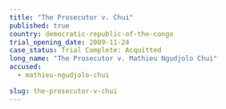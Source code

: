 ```yaml
---
title: "The Prosecutor v. Chui"
published: true
country: democratic-republic-of-the-congo
trial_opening_date: 2009-11-24
case_status: Trial Complete: Acquitted
long_name: "The Prosecutor v. Mathieu Ngudjolo Chui​"
accused:
  - mathieu-ngudjolo-chui

slug: the-prosecutor-v-chui
---
```


